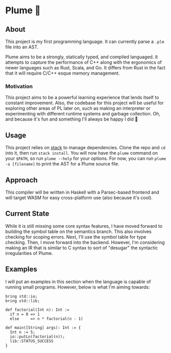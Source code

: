 # Plume 🦚

## About
This project is my first programming language. It can currently parse a `.plm` file into an AST.

Plume aims to be a strongly, statically typed, and compiled languaged. It attempts to capture the performance of C++ along with the ergonomics of newer languages such as Rust, Scala, and Go. It differs from Rust in the fact that it will require C/C++ esque memory management. 

### Motivation 
This project aims to be a powerful learning experience that lends itself to constant improvement. Also, the codebase for this project will be useful for exploring other areas of PL later on, such as making an interpreter or experimenting with different runtime systems and garbage collection. Oh, and because it's fun and something I'll always be happy I did 🙂

## Usage
This project relies on [stack](https://docs.haskellstack.org/en/stable/install_and_upgrade/) to manage dependencies. Clone the repo and `cd` into it, then run `stack install`. You will now have the `plume` command on your `$PATH`, so run `plume --help` for your options. For now, you can run `plume -a [filename]` to print the AST for a Plume source file.

## Approach
This compiler will be written in Haskell with a Parsec-based frontend and will target WASM for easy cross-platform use (also because it's cool).

## Current State
While it is still missing some core syntax features, I have moved forward to building the symbol table on the semantics branch. This also involves checking for scoping errors. Next, I'll use the symbol table for type checking. Then, I move forward into the backend. However, I'm considering making an IR that is similar to C syntax to sort of "desugar" the syntactic irregularities of Plume.

## Examples
I will put an examples in this section when the language is capable of running small programs. However, below is what I'm aiming towards:

```
bring std::io;
bring std::lib;

def factorial(Int n): Int := 
  if n = 0 => 1
  else     => n * factorial(n - 1)

def main([String] args): Int := {
  Int n := 5;
  io::putLn(factorial(n));
  lib::STATUS_SUCCESS
}
```
